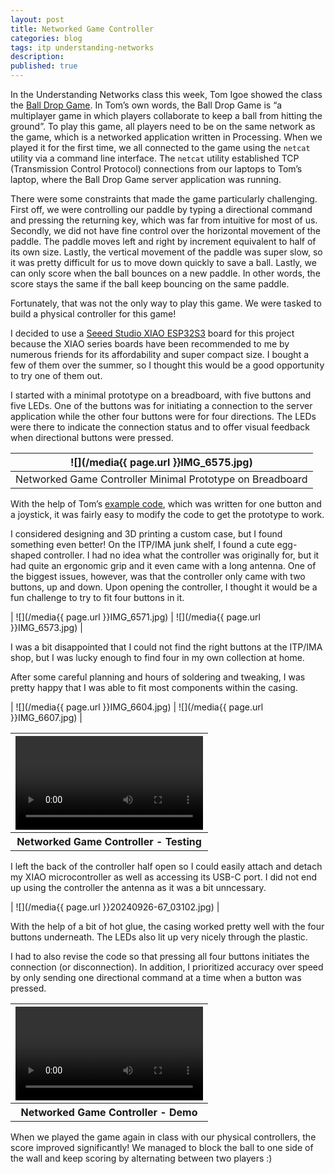 ```yaml
---
layout: post
title: Networked Game Controller
categories: blog
tags: itp understanding-networks
description:
published: true
---
```


In the Understanding Networks class this week, Tom Igoe showed the class the [Ball Drop Game](https://tigoe.github.io/BallDropGame/). In Tom’s own words, the Ball Drop Game is “a multiplayer game in which players collaborate to keep a ball from hitting the ground”. To play this game, all players need to be on the same network as the game, which is a networked application written in Processing. When we played it for the first time, we all connected to the game using the `netcat` utility via a command line interface. The `netcat` utility established TCP (Transmission Control Protocol) connections from our laptops to Tom’s laptop, where the Ball Drop Game server application was running.

There were some constraints that made the game particularly challenging. First off, we were controlling our paddle by typing a directional command and pressing the returning key, which was far from intuitive for most of us. Secondly, we did not have fine control over the horizontal movement of the paddle. The paddle moves left and right by increment equivalent to half of its own size. Lastly, the vertical movement of the paddle was super slow, so it was pretty difficult for us to move down quickly to save a ball. Lastly, we can only score when the ball bounces on a new paddle. In other words, the score stays the same if the ball keep bouncing on the same paddle.

Fortunately, that was not the only way to play this game. We were tasked to build a physical controller for this game!

I decided to use a [Seeed Studio XIAO ESP32S3](https://www.seeedstudio.com/XIAO-ESP32S3-p-5627.html) board for this project because the XIAO series boards have been recommended to me by numerous friends for its affordability and super compact size. I bought a few of them over the summer, so I thought this would be a good opportunity to try one of them out.

I started with a minimal prototype on a breadboard, with five buttons and five LEDs. One of the buttons was for initiating a connection to the server application while the other four buttons were for four directions. The LEDs were there to indicate the connection status and to offer visual feedback when directional buttons were pressed.

|           ![](/media{{ page.url }}IMG_6575.jpg)           |
| :-------------------------------------------------------: |
| Networked Game Controller Minimal Prototype on Breadboard |

With the help of Tom’s [example code](https://github.com/tigoe/BallDropGame/tree/main/BallDropWifiJoystickClient), which was written for one button and a joystick, it was fairly easy to modify the code to get the prototype to work.

I considered designing and 3D printing a custom case, but I found something even better\! On the ITP/IMA junk shelf, I found a cute egg-shaped controller. I had no idea what the controller was originally for, but it had quite an ergonomic grip and it even came with a long antenna. One of the biggest issues, however, was that the controller only came with two buttons, up and down. Upon opening the controller, I thought it would be a fun challenge to try to fit four buttons in it.

| ![](/media{{ page.url }}IMG_6571.jpg) | ![](/media{{ page.url }}IMG_6573.jpg) |

I was a bit disappointed that I could not find the right buttons at the ITP/IMA shop, but I was lucky enough to find four in my own collection at home.

After some careful planning and hours of soldering and tweaking, I was pretty happy that I was able to fit most components within the casing.

| ![](/media{{ page.url }}IMG_6604.jpg) | ![](/media{{ page.url }}IMG_6607.jpg) |

<table style="width: 100%;">
  <thead>
  <tr>
  <th>
    <video controls width="100%" preload="auto">
      <source src="/media{{ page.url }}IMG_6608_720p.mp4" type='video/mp4'>
    </video>
  </th>
  </tr>
  </thead>
  <tbody>
  <tr>
  <th>
  Networked Game Controller - Testing
  </th>
  </tr>
  </tbody>
</table>

I left the back of the controller half open so I could easily attach and detach my XIAO microcontroller as well as accessing its USB-C port. I did not end up using the controller the antenna as it was a bit unncessary.

| ![](/media{{ page.url }}20240926-67_03102.jpg) |

With the help of a bit of hot glue, the casing worked pretty well with the four buttons underneath. The LEDs also lit up very nicely through the plastic.

I had to also revise the code so that pressing all four buttons initiates the connection (or disconnection). In addition, I prioritized accuracy over speed by only sending one directional command at a time when a button was pressed.

<table style="width: 100%;">
  <thead>
  <tr>
  <th>
    <video controls width="100%" preload="auto">
      <source src="/media{{ page.url }}img_6615_720p.mp4" type='video/mp4'>
    </video>
  </th>
  </tr>
  </thead>
  <tbody>
  <tr>
  <th>
  Networked Game Controller - Demo
  </th>
  </tr>
  </tbody>
</table>

When we played the game again in class with our physical controllers, the score improved significantly! We managed to block the ball to one side of the wall and keep scoring by alternating between two players :)
